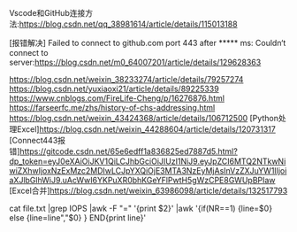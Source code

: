 Vscode和GitHub连接方法:https://blog.csdn.net/qq_38981614/article/details/115013188

[报错解决] Failed to connect to github.com port 443 after ***** ms: Couldn‘t connect to server:https://blog.csdn.net/m0_64007201/article/details/129628363

https://blog.csdn.net/weixin_38233274/article/details/79257274
https://blog.csdn.net/yuxiaoxi21/article/details/89225339
https://www.cnblogs.com/FireLife-Cheng/p/16276876.html
https://farseerfc.me/zhs/history-of-chs-addressing.html
https://blog.csdn.net/weixin_43424368/article/details/106712500
[Python处理Excel]https://blog.csdn.net/weixin_44288604/article/details/120731317  
[Connect443报错]https://gitcode.csdn.net/65e6edff1a836825ed7887d5.html?dp_token=eyJ0eXAiOiJKV1QiLCJhbGciOiJIUzI1NiJ9.eyJpZCI6MTQ2NTkwNiwiZXhwIjoxNzExMzc2MDIwLCJpYXQiOjE3MTA3NzEyMjAsInVzZXJuYW1lIjoiaXJlbGlhWiJ9.uAcWwI6YKPuXR0bhKGeYFlPwtH5gWzCPE8GWUpBPIaw  
[Excel合并]https://blog.csdn.net/weixin_63986098/article/details/132517793




cat file.txt |grep IOPS |awk -F "=" '{print $2}' |awk '{if(NR==1) {line=$0} else {line=line","$0} } END{print line}'